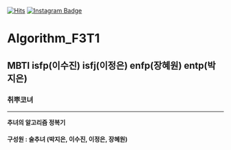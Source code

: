 [![Hits](https://hits.seeyoufarm.com/api/count/incr/badge.svg?url=https%3A%2F%2Fgithub.com%2Fchajuhui123&count_bg=%23FFD5D5&title_bg=%23FF7575&icon=&icon_color=%23E7E7E7&title=VISIT&edge_flat=false)](https://hits.seeyoufarm.com)
[![Instagram Badge](https://img.shields.io/badge/-Instagram-dd2a7b?style=flat-square&logo=instagram&logoColor=white&link=https://www.instagram.com/zuzu_zzing/)](https://www.instagram.com/4ni_vely/) 






# Algorithm_F3T1
## MBTI isfp(이수진) isfj(이정은) enfp(장혜원) entp(박지은)  
### 취뿌코녀  
***
__추녀의 알고리즘 정복기__  
#### 구성원 : 술추녀 (박지은, 이수진, 이정은, 장혜원)
